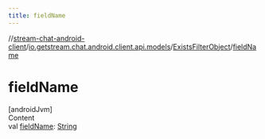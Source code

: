 ```yaml
---
title: fieldName
---
```

//[stream-chat-android-client](../../../index.md)/[io.getstream.chat.android.client.api.models](../index.md)/[ExistsFilterObject](index.md)/[fieldName](fieldName.md)



# fieldName  
[androidJvm]  
Content  
val [fieldName](fieldName.md): [String](https://kotlinlang.org/api/latest/jvm/stdlib/kotlin/-string/index.html)  



